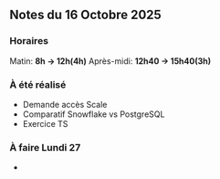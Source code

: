 ## Notes du 16 Octobre 2025

### Horaires 
Matin: **8h → 12h(4h)**
Après-midi: **12h40 → 15h40(3h)**

### À été réalisé
- Demande accès Scale
- Comparatif Snowflake vs PostgreSQL
- Exercice TS

### À faire Lundi 27
- 